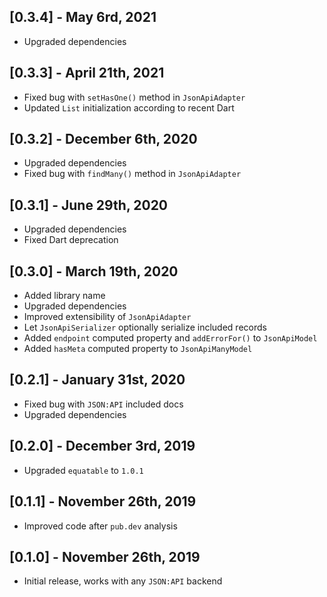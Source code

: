 ## [0.3.4] - May 6rd, 2021

* Upgraded dependencies

## [0.3.3] - April 21th, 2021

* Fixed bug with `setHasOne()` method in `JsonApiAdapter`
* Updated `List` initialization according to recent Dart 

## [0.3.2] - December 6th, 2020

* Upgraded dependencies
* Fixed bug with `findMany()` method in `JsonApiAdapter` 

## [0.3.1] - June 29th, 2020

* Upgraded dependencies
* Fixed Dart deprecation

## [0.3.0] - March 19th, 2020

* Added library name
* Upgraded dependencies
* Improved extensibility of `JsonApiAdapter`
* Let `JsonApiSerializer` optionally serialize included records
* Added `endpoint` computed property and `addErrorFor()` to `JsonApiModel`
* Added `hasMeta` computed property to `JsonApiManyModel`

## [0.2.1] - January 31st, 2020

* Fixed bug with `JSON:API` included docs
* Upgraded dependencies

## [0.2.0] - December 3rd, 2019

* Upgraded `equatable` to `1.0.1`

## [0.1.1] - November 26th, 2019

* Improved code after `pub.dev` analysis

## [0.1.0] - November 26th, 2019

* Initial release, works with any `JSON:API` backend
